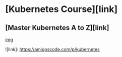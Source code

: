# [Kubernetes Course][link]
## [Master Kubernetes A to Z][link]

[img](https://user-images.githubusercontent.com/40702606/125662602-659453c2-9248-4aef-b7e2-07595da39f94.png)

![link]: https://amigoscode.com/p/kubernetes

